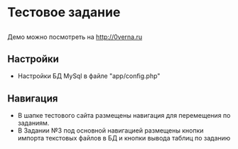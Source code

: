 # Тестовое задание

## 

Демо можно посмотреть на http://0verna.ru

## Настройки
- Настройки БД MySql в файле "app/config.php" 


## Навигация
- В шапке тестового сайта размещены навигация для перемещения по заданиям.
- В Задании №3 под основной навигацией размещены кнопки импорта текстовых файлов в БД и кнопки вывода таблиц по заданию
